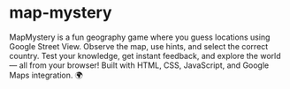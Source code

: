 # map-mystery
MapMystery is a fun geography game where you guess locations using Google Street View. Observe the map, use hints, and select the correct country. Test your knowledge, get instant feedback, and explore the world — all from your browser! Built with HTML, CSS, JavaScript, and Google Maps integration. 🌍
